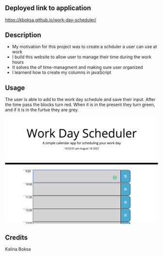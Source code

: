 # <work-day-scheduler>

## Deployed link to application

https://kboksa.github.io/work-day-scheduler/

## Description

- My motivation for this project was to create a schduler a user can use at work
- I build this website to allow user to manage their time during the work hours
- It solves the of time-managment and making sure user organized
- I learnerd how to create my columns in javaScript

## Usage

The user is able to add to the work day schedule and save their input. After the time pass the blocks turn red. When it is in the present they turn green, and if it is in the furtue they are grey.

![alt text](develop/assets/images/screenshot.png)

## Credits

Kalina Boksa
